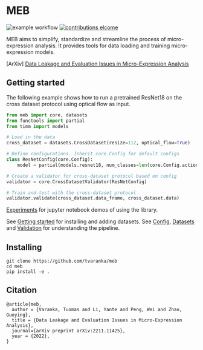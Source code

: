 # MEB
![example workflow](https://github.com/tvaranka/meb/workflows/Python%20application/badge.svg)
[![contributions elcome](https://img.shields.io/badge/contributions-welcome-brightgreen.svg?style=flat)](https://github.com/tvaranka/Cross-dataset-micro-expression/issues)

MEB aims to simplify, standardize and streamline the process of micro-expression analysis. It provides tools for data loading and training micro-expression models.

[ArXiv] [Data Leakage and Evaluation Issues in Micro-Expression Analysis](https://arxiv.org/abs/2211.11425)

## Getting started

The following example shows how to run a pretrained ResNet18 on the cross dataset protocol using optical flow as input.

```python
from meb import core, datasets
from functools import partial
from timm import models

# Load in the data
cross_dataset = datasets.CrossDataset(resize=112, optical_flow=True)

# Define configurations. Inherit core.Config for default configs
class ResNetConfig(core.Config):
    model = partial(models.resnet18, num_classes=len(core.Config.action_units), pretrained=True)

# Create a validator for cross-dataset protocol based on config
validator = core.CrossDatasetValidator(ResNetConfig)

# Train and test with the cross-dataset protocol
validator.validate(cross_dataset.data_frame, cross_dataset.data)
```
[Experiments](experiments) for jupyter notebook demos of using the library.

See [Getting started](docs/getting_started.md) for installing and adding datasets. See [Config](docs/config.md), [Datasets](docs/datasets.md) and [Validation](docs/validation.md) for understanding the pipeline.

## Installing
```shell
git clone https://github.com/tvaranka/meb
cd meb
pip install -e .
```

## Citation
```
@article{meb,
  author = {Varanka, Tuomas and Li, Yante and Peng, Wei and Zhao, Guoying},
  title = {Data Leakage and Evaluation Issues in Micro-Expression Analysis},
  journal={arXiv preprint arXiv:2211.11425},
  year = {2022},
}
```
